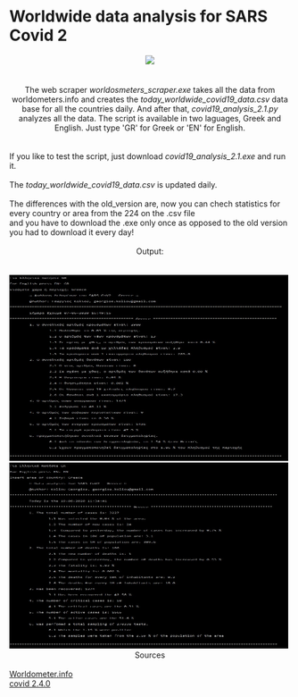 <!DOCTYPE HTML>
<html>
  <body>
  <head>
    <h1>Worldwide data analysis for SARS Covid 2</h1>
  <center><i><img src="https://www.python.org/static/apple-touch-icon-72x72-precomposed.png"></i></center>
  </head>
  <br>
  <br>
  <body>
    <center>The web scraper <i>worldosmeters_scraper.exe</i> takes all the data from worldometers.info and creates the <i>today_worldwide_covid19_data.csv</i> data base for all the countries daily. And after that, <i>covid19_analysis_2.1.py</i> analyzes all the data.
    The script is available in two laguages, Greek and English. Just type 'GR' for Greek or 'EN' for English.
    </center>
    <br>
    <br>
    If you like to test the script, just download <i>covid19_analysis_2.1.exe</i> and run it.
    <br>
    <br>
    The <i>today_worldwide_covid19_data.csv</i> is updated daily.
    <br>
    <br>
    The differences with the old_version are, now you can chech statistics for every country or area from the 224 on the .csv file
    <br>
    and you have to download the .exe only once as opposed to the old version you had to download it every day!
    <br>
    <br>
    <center>Output:</center>
    <br>
    <br>
    <img src="https://github.com/AlanTurist/covid19_worldometers_scraping_and_analysis/blob/master/images/1.jpg" " width="500"    height="333">
    <br>
    <img src="https://github.com/AlanTurist/covid19_worldometers_scraping_and_analysis/blob/master/images/2.jpg" " width="500" height="333">
   
   <center>Sources</center>
   <br>
       <a href="https://www.worldometers.info/coronavirus/" target="_blank">Worldometer.info</a>
   <br>
   <a href="https://pypi.org/project/covid/" target="_blank">covid 2.4.0</a>
   </body>
  </html>


